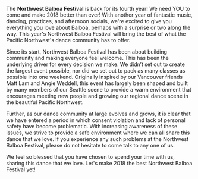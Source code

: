 The __Northwest Balboa Festival__ is back for its fourth year! We need YOU to come and make 2018 better than ever! With another year of fantastic music, dancing, practices, and afternoon socials, we're excited to give you everything you love about Balboa, perhaps with a surprise or two along the way. This year's Northwest Balboa Festival will bring the best of what the Pacific Northwest's dance community has to offer.

Since its start, Northwest Balboa Festival has been about building community and making everyone feel welcome. This has been the underlying driver for every decision we make. We didn’t set out to create the largest event possible, nor did we set out to pack as many classes as possible into one weekend. Originally inspired by our Vancouver friends Matt Lam and Angie Weddell, this event has largely been shaped and built by many members of our Seattle scene to provide a warm environment that encourages meeting new people and growing our regional dance scene in the beautiful Pacific Northwest.

Further, as our dance community at large evolves and grows, it is clear that we have entered a period in which consent violation and lack of personal safety have become problematic. With increasing awareness of these issues, we strive to provide a safe environment where we can all share this dance that we love. If you experience any such problems at the Northwest Balboa Festival, please do not hesitate to come talk to any one of us.

We feel so blessed that you have chosen to spend your time with us, sharing this dance that we love. Let's make 2018 the best Northwest Balboa Festival yet!
